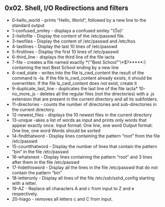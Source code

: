 ## 0x02. Shell, I/O Redirections and filters

* 0-hello_world - prints “Hello, World”, followed by a new line to the standard output
* 1-confused_smiley - displays a confused smiley "(Ôo)'
* 2-hellofile - Display the content of the /etc/passwd file.
* 3-twofiles - Display the content of /etc/passwd and /etc/hos
* 4-lastlines - Display the last 10 lines of /etc/passwd
* 5-firstlines - Display the first 10 lines of /etc/passwd
* 6-third_line - displays the third line of the file iacta
* 7-file - creates a file named exactly \*\\'"Best School"\'\\*$\?\*\*\*\*\*:) containing the text Best School ending by a new line
* 8-cwd_state - writes into the file ls_cwd_content the result of the command ls -la. If the file ls_cwd_content already exists, it should be overwritten. If the file ls_cwd_content does not exist, create it
* 9-duplicate_last_line - duplicates the last line of the file iacta* 10-no_more_js - deletes all the regular files (not the directories) with a .js extension that are present in the current directory and all its subfolders.
* 11-directories - counts the number of directories and sub-directories in the current directory.
* 12-newest_files - displays the 10 newest files in the current directory
* 13-unique -akes a list of words as input and prints only words that appear exactly once.
Input format: One line, one word Output format: One line, one word
Words should be sorted
* 14-findthatword - Display lines containing the pattern “root” from the file /etc/passwd
* 15-countthatword - Display the number of lines that contain the pattern “bin” in the file /etc/passwd
* 16-whatsnext - Display lines containing the pattern “root” and 3 lines after them in the file /etc/passwd
* 17-hidethisword - Display all the lines in the file /etc/passwd that do not contain the pattern “bin”
* 18-letteronly - Display all lines of the file /etc/ssh/sshd_config starting with a letter.
* 19-AZ - Replace all characters A and c from input to Z and e respectively.
* 20-hiago - removes all letters c and C from input.

